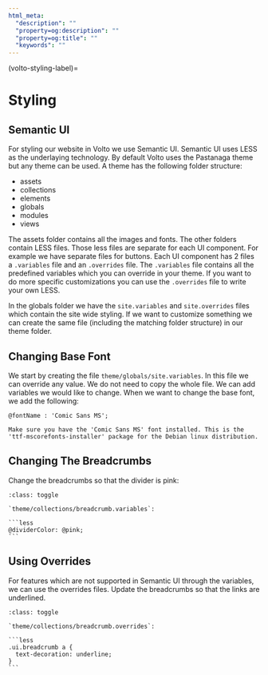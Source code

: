 ```yaml
---
html_meta:
  "description": ""
  "property=og:description": ""
  "property=og:title": ""
  "keywords": ""
---
```


(volto-styling-label)=

# Styling

## Semantic UI

For styling our website in Volto we use Semantic UI.
Semantic UI uses LESS as the underlaying technology.
By default Volto uses the Pastanaga theme but any theme can be used.
A theme has the following folder structure:

- assets
- collections
- elements
- globals
- modules
- views

The assets folder contains all the images and fonts.
The other folders contain LESS files.
Those less files are separate for each UI component.
For example we have separate files for buttons.
Each UI component has 2 files a `.variables` file and an `.overrides` file.
The `.variables` file contains all the predefined variables which you can override in your theme.
If you want to do more specific customizations you can use the `.overrides` file to write your own LESS.

In the globals folder we have the `site.variables` and `site.overrides` files which contain the site wide styling.
If we want to customize something we can create the same file (including the matching folder structure) in our theme folder.

## Changing Base Font

We start by creating the file `theme/globals/site.variables`.
In this file we can override any value.
We do not need to copy the whole file.
We can add variables we would like to change.
When we want to change the base font, we add the following:

```less
@fontName : 'Comic Sans MS';
```

```{warning}
Make sure you have the 'Comic Sans MS' font installed. This is the 'ttf-mscorefonts-installer' package for the Debian linux distribution.
```

## Changing The Breadcrumbs

Change the breadcrumbs so that the divider is pink:

````{admonition} Solution
:class: toggle

`theme/collections/breadcrumb.variables`:

```less
@dividerColor: @pink;
```
````

## Using Overrides

For features which are not supported in Semantic UI through the variables, we can use the overrides files.
Update the breadcrumbs so that the links are underlined.

````{admonition} Solution
:class: toggle

`theme/collections/breadcrumb.overrides`:

```less
.ui.breadcrumb a {
  text-decoration: underline;
}
```
````
